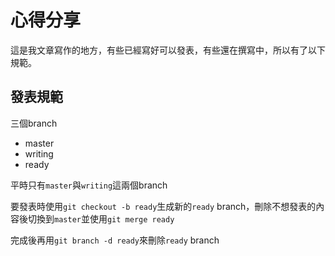 # 心得分享

這是我文章寫作的地方，有些已經寫好可以發表，有些還在撰寫中，所以有了以下規範。

## 發表規範

三個branch
- master
- writing
- ready

平時只有`master`與`writing`這兩個branch

要發表時使用`git checkout -b ready`生成新的`ready` branch，刪除不想發表的內容後切換到`master`並使用`git merge ready`

完成後再用`git branch -d ready`來刪除`ready` branch
